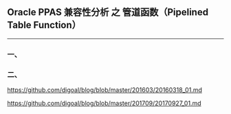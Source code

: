 ## Oracle PPAS 兼容性分析 之 管道函数（Pipelined Table Function）
---

### 一、


### 二、


https://github.com/digoal/blog/blob/master/201603/20160318_01.md

https://github.com/digoal/blog/blob/master/201709/20170927_01.md
